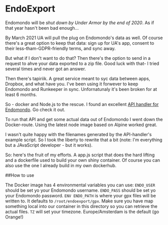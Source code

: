 # EndoExport
Endomondo will be *shut down by Under Armor by the end of 2020*. As if that year hasn't been bad enough...

By March 2021 UA will pull the plug on Endomondo's data as well. Of course there's a great option to keep that data: sign up for UA's app, consent to their less-tham-GDPR-friendly terms, and sync away.

But what if I don't want to do that? Then there's the option to send in a request to ahve your data exported to a zip file. Good luck with that- I tried several times and never got an answer.

Then there's tapiriik. A great service meant to syc data between apps, Dropbox, and what have you.  I've been using it forwever to keep Endomondo and Runkeeper in sync. Unfornatunaly it's been broken for at least 6 months.

So - docker and Node.js to the rescue. I found an excellent [API handler for Endomondo](https://github.com/fabulator/endomondo-api-handler). Go check it out. 

To run that API and get some actual data out of Endomondo I went down the Docker-route.  Using the latest node image based on Alpine worked great.

I wasn't quite happy with the filenames generated by the API-handler's example script. So I took the liberty to rewrite that a bit (note: I'm everything but a JAvaScript developer - but it works).

So: here's the fruit of my efforts. A app.js script that does the hard lifting and a dockerfile used to build your own shiny container. Of course you can also use the one I already build in my own dockerhub.

##How to use

The Docker image has 4 environmental variables you can use:
`ENDO_USER` should be set yo your Endomondo username.
`ENDO_PASS` should be set yo your Endomondo password.
`ENV ENDO_PATH` is where your gpx files will be written to. It defaults to `/root/endoexport/gpx`. Make sure you have map something local into our container in this directory so you can retrieve the actual files.
`TZ` will set your timezone. Europe/Amsterdam is the default (go Orange!)
